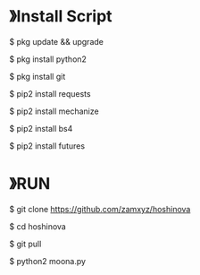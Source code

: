 # 》Install Script

$ pkg update && upgrade

$ pkg install python2

$ pkg install git

$ pip2 install requests

$ pip2 install mechanize

$ pip2 install bs4

$ pip2 install futures

# 》RUN

$ git clone https://github.com/zamxyz/hoshinova

$ cd hoshinova

$ git pull

$ python2 moona.py

